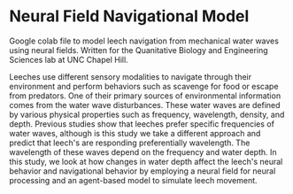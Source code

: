# Neural Field Navigational Model

Google colab file to model leech navigation from mechanical water waves using neural fields. Written for the Quanitative Biology and Engineering Sciences lab at UNC Chapel Hill.

Leeches use different sensory modalities to navigate through their environment and perform behaviors such as scavenge for food or escape from predators. One of their primary sources of environmental information comes from the water wave disturbances. These water waves are defined by various physical properties such as frequency, wavelength, density, and depth. Previous studies show that leeches prefer specific frequencies of water waves, although is this study we take a different approach and predict that leech's are responding preferentially wavelength. The wavelength of these waves depend on the frequency and water depth. In this study, we look at how changes in water depth affect the leech's neural behavior and navigational behavior by employing a neural field for neural processing and an agent-based model to simulate leech movement. 

